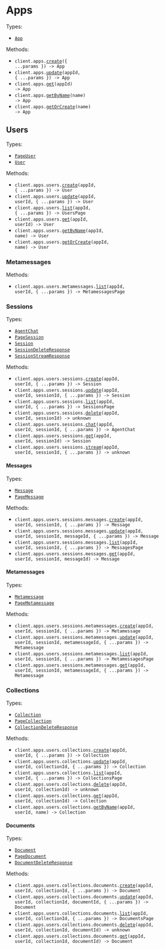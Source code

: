 # Apps

Types:

- <code><a href="./src/resources/apps/apps.ts">App</a></code>

Methods:

- <code title="post /apps">client.apps.<a href="./src/resources/apps/apps.ts">create</a>({ ...params }) -> App</code>
- <code title="put /apps/{app_id}">client.apps.<a href="./src/resources/apps/apps.ts">update</a>(appId, { ...params }) -> App</code>
- <code title="get /apps/{app_id}">client.apps.<a href="./src/resources/apps/apps.ts">get</a>(appId) -> App</code>
- <code title="get /apps/name/{name}">client.apps.<a href="./src/resources/apps/apps.ts">getByName</a>(name) -> App</code>
- <code title="get /apps/get_or_create/{name}">client.apps.<a href="./src/resources/apps/apps.ts">getOrCreate</a>(name) -> App</code>

## Users

Types:

- <code><a href="./src/resources/apps/users/users.ts">PageUser</a></code>
- <code><a href="./src/resources/apps/users/users.ts">User</a></code>

Methods:

- <code title="post /apps/{app_id}/users">client.apps.users.<a href="./src/resources/apps/users/users.ts">create</a>(appId, { ...params }) -> User</code>
- <code title="put /apps/{app_id}/users/{user_id}">client.apps.users.<a href="./src/resources/apps/users/users.ts">update</a>(appId, userId, { ...params }) -> User</code>
- <code title="get /apps/{app_id}/users">client.apps.users.<a href="./src/resources/apps/users/users.ts">list</a>(appId, { ...params }) -> UsersPage</code>
- <code title="get /apps/{app_id}/users/{user_id}">client.apps.users.<a href="./src/resources/apps/users/users.ts">get</a>(appId, userId) -> User</code>
- <code title="get /apps/{app_id}/users/name/{name}">client.apps.users.<a href="./src/resources/apps/users/users.ts">getByName</a>(appId, name) -> User</code>
- <code title="get /apps/{app_id}/users/get_or_create/{name}">client.apps.users.<a href="./src/resources/apps/users/users.ts">getOrCreate</a>(appId, name) -> User</code>

### Metamessages

Methods:

- <code title="get /apps/{app_id}/users/{user_id}/metamessages">client.apps.users.metamessages.<a href="./src/resources/apps/users/metamessages.ts">list</a>(appId, userId, { ...params }) -> MetamessagesPage</code>

### Sessions

Types:

- <code><a href="./src/resources/apps/users/sessions/sessions.ts">AgentChat</a></code>
- <code><a href="./src/resources/apps/users/sessions/sessions.ts">PageSession</a></code>
- <code><a href="./src/resources/apps/users/sessions/sessions.ts">Session</a></code>
- <code><a href="./src/resources/apps/users/sessions/sessions.ts">SessionDeleteResponse</a></code>
- <code><a href="./src/resources/apps/users/sessions/sessions.ts">SessionStreamResponse</a></code>

Methods:

- <code title="post /apps/{app_id}/users/{user_id}/sessions">client.apps.users.sessions.<a href="./src/resources/apps/users/sessions/sessions.ts">create</a>(appId, userId, { ...params }) -> Session</code>
- <code title="put /apps/{app_id}/users/{user_id}/sessions/{session_id}">client.apps.users.sessions.<a href="./src/resources/apps/users/sessions/sessions.ts">update</a>(appId, userId, sessionId, { ...params }) -> Session</code>
- <code title="get /apps/{app_id}/users/{user_id}/sessions">client.apps.users.sessions.<a href="./src/resources/apps/users/sessions/sessions.ts">list</a>(appId, userId, { ...params }) -> SessionsPage</code>
- <code title="delete /apps/{app_id}/users/{user_id}/sessions/{session_id}">client.apps.users.sessions.<a href="./src/resources/apps/users/sessions/sessions.ts">delete</a>(appId, userId, sessionId) -> unknown</code>
- <code title="post /apps/{app_id}/users/{user_id}/sessions/{session_id}/chat">client.apps.users.sessions.<a href="./src/resources/apps/users/sessions/sessions.ts">chat</a>(appId, userId, sessionId, { ...params }) -> AgentChat</code>
- <code title="get /apps/{app_id}/users/{user_id}/sessions/{session_id}">client.apps.users.sessions.<a href="./src/resources/apps/users/sessions/sessions.ts">get</a>(appId, userId, sessionId) -> Session</code>
- <code title="post /apps/{app_id}/users/{user_id}/sessions/{session_id}/chat/stream">client.apps.users.sessions.<a href="./src/resources/apps/users/sessions/sessions.ts">stream</a>(appId, userId, sessionId, { ...params }) -> unknown</code>

#### Messages

Types:

- <code><a href="./src/resources/apps/users/sessions/messages.ts">Message</a></code>
- <code><a href="./src/resources/apps/users/sessions/messages.ts">PageMessage</a></code>

Methods:

- <code title="post /apps/{app_id}/users/{user_id}/sessions/{session_id}/messages">client.apps.users.sessions.messages.<a href="./src/resources/apps/users/sessions/messages.ts">create</a>(appId, userId, sessionId, { ...params }) -> Message</code>
- <code title="put /apps/{app_id}/users/{user_id}/sessions/{session_id}/messages/{message_id}">client.apps.users.sessions.messages.<a href="./src/resources/apps/users/sessions/messages.ts">update</a>(appId, userId, sessionId, messageId, { ...params }) -> Message</code>
- <code title="get /apps/{app_id}/users/{user_id}/sessions/{session_id}/messages">client.apps.users.sessions.messages.<a href="./src/resources/apps/users/sessions/messages.ts">list</a>(appId, userId, sessionId, { ...params }) -> MessagesPage</code>
- <code title="get /apps/{app_id}/users/{user_id}/sessions/{session_id}/messages/{message_id}">client.apps.users.sessions.messages.<a href="./src/resources/apps/users/sessions/messages.ts">get</a>(appId, userId, sessionId, messageId) -> Message</code>

#### Metamessages

Types:

- <code><a href="./src/resources/apps/users/sessions/metamessages.ts">Metamessage</a></code>
- <code><a href="./src/resources/apps/users/sessions/metamessages.ts">PageMetamessage</a></code>

Methods:

- <code title="post /apps/{app_id}/users/{user_id}/sessions/{session_id}/metamessages">client.apps.users.sessions.metamessages.<a href="./src/resources/apps/users/sessions/metamessages.ts">create</a>(appId, userId, sessionId, { ...params }) -> Metamessage</code>
- <code title="put /apps/{app_id}/users/{user_id}/sessions/{session_id}/metamessages/{metamessage_id}">client.apps.users.sessions.metamessages.<a href="./src/resources/apps/users/sessions/metamessages.ts">update</a>(appId, userId, sessionId, metamessageId, { ...params }) -> Metamessage</code>
- <code title="get /apps/{app_id}/users/{user_id}/sessions/{session_id}/metamessages">client.apps.users.sessions.metamessages.<a href="./src/resources/apps/users/sessions/metamessages.ts">list</a>(appId, userId, sessionId, { ...params }) -> MetamessagesPage</code>
- <code title="get /apps/{app_id}/users/{user_id}/sessions/{session_id}/metamessages/{metamessage_id}">client.apps.users.sessions.metamessages.<a href="./src/resources/apps/users/sessions/metamessages.ts">get</a>(appId, userId, sessionId, metamessageId, { ...params }) -> Metamessage</code>

### Collections

Types:

- <code><a href="./src/resources/apps/users/collections/collections.ts">Collection</a></code>
- <code><a href="./src/resources/apps/users/collections/collections.ts">PageCollection</a></code>
- <code><a href="./src/resources/apps/users/collections/collections.ts">CollectionDeleteResponse</a></code>

Methods:

- <code title="post /apps/{app_id}/users/{user_id}/collections">client.apps.users.collections.<a href="./src/resources/apps/users/collections/collections.ts">create</a>(appId, userId, { ...params }) -> Collection</code>
- <code title="put /apps/{app_id}/users/{user_id}/collections/{collection_id}">client.apps.users.collections.<a href="./src/resources/apps/users/collections/collections.ts">update</a>(appId, userId, collectionId, { ...params }) -> Collection</code>
- <code title="get /apps/{app_id}/users/{user_id}/collections">client.apps.users.collections.<a href="./src/resources/apps/users/collections/collections.ts">list</a>(appId, userId, { ...params }) -> CollectionsPage</code>
- <code title="delete /apps/{app_id}/users/{user_id}/collections/{collection_id}">client.apps.users.collections.<a href="./src/resources/apps/users/collections/collections.ts">delete</a>(appId, userId, collectionId) -> unknown</code>
- <code title="get /apps/{app_id}/users/{user_id}/collections/{collection_id}">client.apps.users.collections.<a href="./src/resources/apps/users/collections/collections.ts">get</a>(appId, userId, collectionId) -> Collection</code>
- <code title="get /apps/{app_id}/users/{user_id}/collections/name/{name}">client.apps.users.collections.<a href="./src/resources/apps/users/collections/collections.ts">getByName</a>(appId, userId, name) -> Collection</code>

#### Documents

Types:

- <code><a href="./src/resources/apps/users/collections/documents.ts">Document</a></code>
- <code><a href="./src/resources/apps/users/collections/documents.ts">PageDocument</a></code>
- <code><a href="./src/resources/apps/users/collections/documents.ts">DocumentDeleteResponse</a></code>

Methods:

- <code title="post /apps/{app_id}/users/{user_id}/collections/{collection_id}/documents">client.apps.users.collections.documents.<a href="./src/resources/apps/users/collections/documents.ts">create</a>(appId, userId, collectionId, { ...params }) -> Document</code>
- <code title="put /apps/{app_id}/users/{user_id}/collections/{collection_id}/documents/{document_id}">client.apps.users.collections.documents.<a href="./src/resources/apps/users/collections/documents.ts">update</a>(appId, userId, collectionId, documentId, { ...params }) -> Document</code>
- <code title="get /apps/{app_id}/users/{user_id}/collections/{collection_id}/documents">client.apps.users.collections.documents.<a href="./src/resources/apps/users/collections/documents.ts">list</a>(appId, userId, collectionId, { ...params }) -> DocumentsPage</code>
- <code title="delete /apps/{app_id}/users/{user_id}/collections/{collection_id}/documents/{document_id}">client.apps.users.collections.documents.<a href="./src/resources/apps/users/collections/documents.ts">delete</a>(appId, userId, collectionId, documentId) -> unknown</code>
- <code title="get /apps/{app_id}/users/{user_id}/collections/{collection_id}/documents/{document_id}">client.apps.users.collections.documents.<a href="./src/resources/apps/users/collections/documents.ts">get</a>(appId, userId, collectionId, documentId) -> Document</code>

